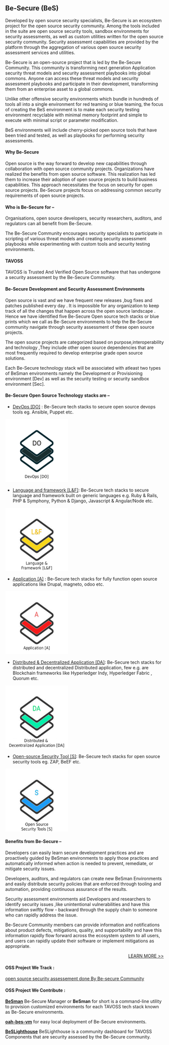 ## Be-Secure (BeS)

Developed by open source security specialists, Be-Secure is an ecosystem project for the open source security community. Among the tools included in the suite are open source security tools, sandbox environments for security assessments, as well as custom utilities written for the open source security community. Security assessment capabilities are provided by the platform through the aggregation of various open source security assessment services and utilities.

Be-Secure is an open-source project that is led by the Be-Secure Community. This community is transforming next generation Application security threat models and security assessment playbooks into global commons. Anyone can access these threat models and security assessment playbooks and participate in their development, transforming them from an enterprise asset to a global commons.

Unlike other offensive security environments which bundle in hundreds of tools all into a single environment for red teaming or blue teaming, the focus of creating the BeS environment is to make each security testing environment recyclable with minimal memory footprint and simple to execute with minimal script or parameter modification.

BeS environments will include cherry-picked open source tools that have been tried and tested, as well as playbooks for performing security assessments.


#### Why Be-Secure

Open source is the way forward to develop new capabilities through collaboration with open source community projects. Organizations have realized the benefits from open source software. This realization has led them to increase their adoption of open source projects to build business capabilities. This approach necessitates the focus on security for open source projects. Be-Secure projects focus on addressing common security requirements of open source projects. 

#### Who is Be-Secure for –

Organisations, open source developers, security researchers, auditors, and regulators can all benefit from Be-Secure.

The Be-Secure Community encourages security specialists to participate in scripting of various threat models and creating security assessment playbooks while experimenting with custom tools and security testing environments.


#### TAVOSS 

TAVOSS is Trusted And Verified Open Source software that has undergone a security assessment by the Be-Secure Community.

#### Be-Secure Development and Security Assessment Environments

Open source is vast and we have frequent new releases ,bug fixes and patches published every day . It is impossible for any organization to keep track of all the changes that happen across the open source landscape . Hence we have identified five Be-Secure Open source tech stacks or blue prints which we call as Be-Secure environments to help the Be-Secure community navigate through security assessment of these open source projects. 

The open source projects are categorized based on  purpose,interoperability and technology ,They include other open source dependencies that are most frequently required to develop enterprise grade open source solutions.

Each Be-Secure technology stack will be associated with atleast two types of BeSman environments namely the Development or Provisioning environment [Dev] as well as the security testing or security sandbox environment [Sec].

#### Be-Secure Open Source Technology stacks are –

* [DevOps [DO]](./docs/bes-devops-tech-stack.md) : Be-Secure tech stacks to secure open source devops tools eg. Ansible, Puppet etc.
<img src="docs/assets/images/devops_logo.png" alt="DO" width="200px" height="200px"> 

* [Language and framework [L&F]](./docs/bes-lang-framework-tech-stack.md): Be-Secure tech stacks to secure language and framework built on generic languages e.g. Ruby & Rails, PHP & Symphony, Python & Django, Javascript & Angular/Node etc.
<img src="docs/assets/images/lan_logo.png" alt="L&F" width="200px" height="200px"> 

* [Application [A]](./docs/bes-app-tech-stack.md) : Be-Secure tech stacks for fully function open source applications like Drupal, magneto, odoo etc.
<img src="docs/assets/images/app_logo.png" alt="A" width="200px" height="200px"> 

* [Distributed & Decentralized Application [DA]](./docs/bes-dist-decent-tech-stack.md): Be-Secure tech stacks for distributed and decentralized Distributed application, few e.g. are Blockchain frameworks like Hyperledger Indy, Hyperledger Fabric , Quorum etc. 
<img src="docs/assets/images/dist_app_logo.png" alt="DA" width="200px" height="200px"> 

* [Open-source Security Tool [S]](./docs/bes-open-source-security-tool-tech-stack.md):  Be-Secure tech stacks for open source security tools eg. ZAP, BeEF etc. 
<img src="docs/assets/images/sec_logo.png" alt="S" width="200px" height="200px"> 


#### Benefits from Be-Secure –

Developers can easily learn secure development practices and are proactively guided by BeSman environments to apply those practices and automatically informed when action is needed to prevent, remediate, or mitigate security issues.

Developers, auditors, and regulators can create new BeSman Environments and easily distribute security policies that are enforced through tooling and automation, providing continuous assurance of the results.

Security assessment environments aid Developers and researchers to identify security issues ,like unintentional vulnerabilities and have this information swiftly flow - backward through the supply chain to someone who can rapidly address the issue.

Be-Secure Community members can provide information and notifications about product defects, mitigations, quality, and supportability and have this information rapidly flow forward across the ecosystem system to all users, and users can rapidly update their software or implement mitigations as appropriate.

<p align="right"><a href="https://be-secure.github.io/"> LEARN MORE >> </a></p></p>

#### OSS Project We Track :

[open source security assessement done By Be-secure Community](./docs/projects_we_track.md)

#### OSS Project We Contribute :

[**BeSman**](https://github.com/Be-Secure/BeSman) Be-Secure Manager or **BeSman** for short is a command-line utility to provision customized environments for each TAVOSS tech stack known as Be-Secure environments. 

[**oah-bes-vm**](https://github.com/Be-Secure/oah-bes-vm) for easy local deployment of Be-Secure environments.

[**BeSLighthouse**](https://github.com/Be-Secure/BeSLighthouse) BeSLighthouse is a community dashboard for TAVOSS Components that are security assessed by the Be-Secure community.



 


